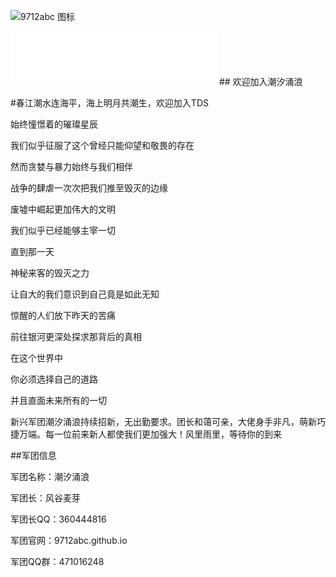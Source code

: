 ![9712abc 图标](https://9712abc.github.io/logo.png)
<iframe frameborder="no" border="0" marginwidth="0" marginheight="0" width=330 height=86 src="//music.163.com/outchain/player?type=2&id=1466696222&auto=1&height=66"></iframe>
## 欢迎加入潮汐涌浪

#春江潮水连海平，海上明月共潮生，欢迎加入TDS

始终憧憬着的璀璨星辰

我们似乎征服了这个曾经只能仰望和敬畏的存在

然而贪婪与暴力始终与我们相伴

战争的肆虐一次次把我们推至毁灭的边缘

废墟中崛起更加伟大的文明

我们似乎已经能够主宰一切

直到那一天

神秘来客的毁灭之力

让自大的我们意识到自己竟是如此无知

惊醒的人们放下昨天的苦痛

前往银河更深处探求那背后的真相

在这个世界中

你必须选择自己的道路

并且直面未来所有的一切

新兴军团潮汐涌浪持续招新，无出勤要求。团长和蔼可亲，大佬身手非凡，萌新巧捷万端。每一位前来新人都使我们更加强大！风里雨里，等待你的到来

##军团信息

军团名称：潮汐涌浪

军团长：风谷麦芽

军团长QQ：360444816

军团官网：9712abc.github.io

军团QQ群：471016248

